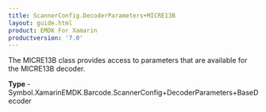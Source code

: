 ```yaml
---
title: ScannerConfig.DecoderParameters+MICRE13B
layout: guide.html
product: EMDK For Xamarin 
productversion: '7.0' 
---
```

The MICRE13B class provides access to parameters that are available for the MICRE13B decoder.

**Type** - Symbol.XamarinEMDK.Barcode.ScannerConfig+DecoderParameters+BaseDecoder

